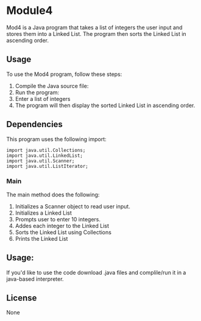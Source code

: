 # Module4

Mod4 is a Java program that takes a list of integers the user input and stores them into a Linked List. The program then sorts the Linked List in ascending order.

## Usage

To use the Mod4 program, follow these steps:

1. Compile the Java source file:
2. Run the program:
3. Enter a list of integers
4. The program will then display the sorted Linked List in ascending order.

## Dependencies

This program uses the following import:

```
import java.util.Collections;
import java.util.LinkedList;
import java.util.Scanner;
import java.util.ListIterator;
```
### Main

The main method does the following:

1. Initializes a Scanner object to read user input.
2. Initializes a Linked List
3. Prompts user to enter 10 integers.
4. Addes each integer to the Linked List
5. Sorts the Linked List using Collections
6. Prints the Linked List

##  Usage:

If you'd like to use the code download .java files and complile/run it in a java-based interpreter.

## License
None
